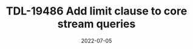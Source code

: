 ---
title: "TDL-19486 Add limit clause to core stream queries"
content-type: ""
date: 2022-07-05
entry-type: 
entry-category: integration
connection-id: 
connection-version: 
pull-request: "https://github.com/singer-io/tap-google-ads/pull/68"
---